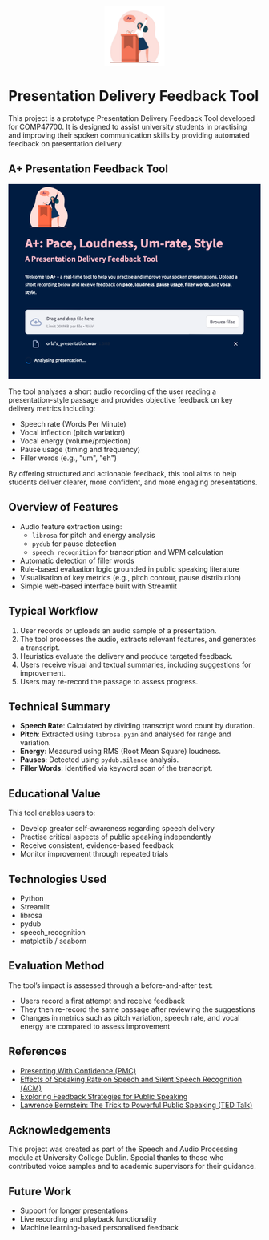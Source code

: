 <p align="center">
  <img src="a-plus-logo.png" width="120" alt="A+ Logo">
</p>

Presentation Delivery Feedback Tool
===================================

This project is a prototype Presentation Delivery Feedback Tool developed for 
COMP47700. It is designed to assist university students in practising and improving 
their spoken communication skills by providing automated feedback on presentation 
delivery.
## A+ Presentation Feedback Tool

<p align="center">
  <img src="a_plus_streamlit_tool.png" width="600" alt="Screenshot of A+ tool interface">
</p>

The tool analyses a short audio recording of the user reading a presentation-style 
passage and provides objective feedback on key delivery metrics including:

- Speech rate (Words Per Minute)
- Vocal inflection (pitch variation)
- Vocal energy (volume/projection)
- Pause usage (timing and frequency)
- Filler words (e.g., "um", "eh")

By offering structured and actionable feedback, this tool aims to help students 
deliver clearer, more confident, and more engaging presentations.

Overview of Features
--------------------

- Audio feature extraction using:
  - `librosa` for pitch and energy analysis
  - `pydub` for pause detection
  - `speech_recognition` for transcription and WPM calculation
- Automatic detection of filler words
- Rule-based evaluation logic grounded in public speaking literature
- Visualisation of key metrics (e.g., pitch contour, pause distribution)
- Simple web-based interface built with Streamlit

Typical Workflow
----------------

1. User records or uploads an audio sample of a presentation.
2. The tool processes the audio, extracts relevant features, and generates a 
transcript.
3. Heuristics evaluate the delivery and produce targeted feedback.
4. Users receive visual and textual summaries, including suggestions for 
improvement.
5. Users may re-record the passage to assess progress.

Technical Summary
-----------------

- **Speech Rate**: Calculated by dividing transcript word count by duration.
- **Pitch**: Extracted using `librosa.pyin` and analysed for range and variation.
- **Energy**: Measured using RMS (Root Mean Square) loudness.
- **Pauses**: Detected using `pydub.silence` analysis.
- **Filler Words**: Identified via keyword scan of the transcript.

Educational Value
-----------------

This tool enables users to:

- Develop greater self-awareness regarding speech delivery
- Practise critical aspects of public speaking independently
- Receive consistent, evidence-based feedback
- Monitor improvement through repeated trials

Technologies Used
-----------------

- Python
- Streamlit
- librosa
- pydub
- speech_recognition
- matplotlib / seaborn

Evaluation Method
-----------------

The tool’s impact is assessed through a before-and-after test:

- Users record a first attempt and receive feedback
- They then re-record the same passage after reviewing the suggestions
- Changes in metrics such as pitch variation, speech rate, and vocal energy are 
compared to assess improvement

References
----------

- [Presenting With Confidence 
(PMC)](https://pmc.ncbi.nlm.nih.gov/articles/PMC6505544/)
- [Effects of Speaking Rate on Speech and Silent Speech Recognition 
(ACM)](https://dl.acm.org/doi/fullHtml/10.1145/3491101.3519611)
- [Exploring Feedback Strategies for Public 
Speaking](https://www.researchgate.net/publication/292148167)
- [Lawrence Bernstein: The Trick to Powerful Public Speaking (TED 
Talk)](https://www.ted.com/talks/lawrence_bernstein_the_trick_to_powerful_public_speaking?language=en)

Acknowledgements
----------------

This project was created as part of the Speech and Audio Processing module at 
University College Dublin. Special thanks to those who contributed voice samples 
and to academic supervisors for their guidance.

Future Work
-----------

- Support for longer presentations
- Live recording and playback functionality
- Machine learning-based personalised feedback

